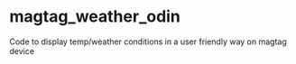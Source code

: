 # magtag_weather_odin
Code to display temp/weather conditions in a user friendly way on magtag device
